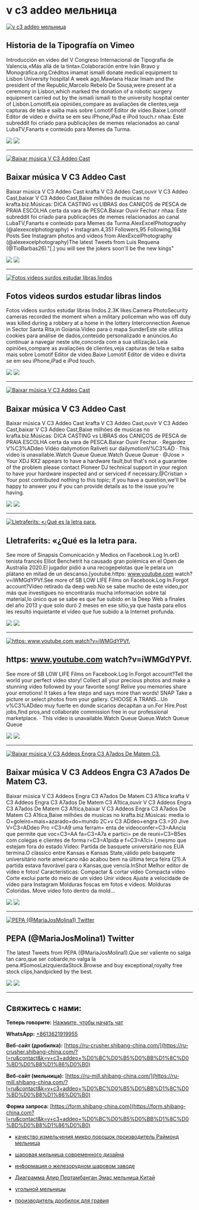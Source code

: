 # v c3 addeo мельница

<a href="https://swt.shibang-china.com/?l=ru&img&k=v+c3+addeo+%D0%BC%D0%B5%D0%BB%D1%8C%D0%BD%D0%B8%D1%86%D0%B0" target="_blank">![v c3 addeo мельница](http://static.shibang-china.com/all-800x300/734.jpg)</a>

## Historia de la Tipograf&#237;a on Vimeo
Introducci&#243;n en v&#237;deo del V Congreso Internacional de Tipograf&#237;a de Valencia,&#171;M&#225;s all&#225; de la tinta&#187;.Colaboraci&#243;n entre Iv&#225;n Bravo y Monogr&#225;fica.org.Cr&#233;ditos imamat ismaili donate medical equipment to Lisbon University hospital A week ago,Mawlana Hazar Imam and the president of the Republic,Marcelo Rebelo De Sousa,were present at a ceremony in Lisbon,which marked the donation of a robotic surgery equipment carried out by the ismaili ismaili to the university hospital center of Lisbon.‎Lomotif‎Leia opini&#245;es,compare as avalia&#231;&#245;es de clientes,veja capturas de tela e saiba mais sobre Lomotif Editor de v&#237;deo.Baixe Lomotif Editor de v&#237;deo e divirta se em seu iPhone,iPad e iPod touch.r nhaa: Este subreddit foi criado para publica&#231;&#245;es de memes relacionados ao canal LubaTV,Fanarts e conte&#250;do para Memes da Turma.


<a href="https://whatsapp.shibangsoft.com/WhatsApp.php" target="_blank" title="WhatsApp">![](http://static.shibang-china.com/icon/whatsapp.png)</a> <a href="https://swt.shibang-china.com/?l=ru&icon&k=v+c3+addeo+%D0%BC%D0%B5%D0%BB%D1%8C%D0%BD%D0%B8%D1%86%D0%B0" target="_blank">![](http://static.shibang-china.com/icon/chat-ru.png)</a>

---

<a href="https://swt.shibang-china.com/?l=ru&img&k=v+c3+addeo+%D0%BC%D0%B5%D0%BB%D1%8C%D0%BD%D0%B8%D1%86%D0%B0" target="_blank">![Baixar m&#250;sica V C3 Addeo Cast](http://static.shibang-china.com/all-800x300/1176.jpg)</a>

## Baixar m&#250;sica V C3 Addeo Cast
Baixar m&#250;sica V C3 Addeo Cast krafta V C3 Addeo Cast,ouvir V C3 Addeo Cast,baixar V C3 Addeo Cast,Baixe milh&#245;es de musicas no krafta.biz.M&#250;sicas: DICA CASTING vs LIBRAS dos CANI&#199;OS de PESCA de PRAIA ESCOLHA certa da vara de PESCA.Baixar Ouvir Fechar.r nhaa: Este subreddit foi criado para publica&#231;&#245;es de memes relacionados ao canal LubaTV,Fanarts e conte&#250;do para Memes da Turma.AlexExcelPhotography (@alexexcelphotography) • Instagram.4,351 Followers,95 Following,164 Posts See Instagram photos and videos from AlexExcelPhotography (@alexexcelphotography)The latest Tweets from Luis Requena (@TioBarbas26).&quot;[.] you will see the jokers soon'll be the new kings&quot;


<a href="https://whatsapp.shibangsoft.com/WhatsApp.php" target="_blank" title="WhatsApp">![](http://static.shibang-china.com/icon/whatsapp.png)</a> <a href="https://swt.shibang-china.com/?l=ru&icon&k=v+c3+addeo+%D0%BC%D0%B5%D0%BB%D1%8C%D0%BD%D0%B8%D1%86%D0%B0" target="_blank">![](http://static.shibang-china.com/icon/chat-ru.png)</a>

---

<a href="https://swt.shibang-china.com/?l=ru&img&k=v+c3+addeo+%D0%BC%D0%B5%D0%BB%D1%8C%D0%BD%D0%B8%D1%86%D0%B0" target="_blank">![Fotos videos surdos estudar libras lindos](http://static.shibang-china.com/all-800x300/1391.jpg)</a>

## Fotos videos surdos estudar libras lindos
Fotos videos surdos estudar libras lindos.2.3K likes.Camera PhotoSecurity cameras recorded the moment when a military policeman who was off duty was killed during a robbery at a home in the lottery Interconnection Avenue in Sector Santa Rita,in Goiania.V&#237;deo para o mapa SunderEste site utiliza cookies para an&#225;lise de dados,conte&#250;do personalizado e an&#250;ncios.Ao continuar a navegar neste site,concorda com a sua utiliza&#231;&#227;o.‎Leia opini&#245;es,compare as avalia&#231;&#245;es de clientes,veja capturas de tela e saiba mais sobre Lomotif Editor de v&#237;deo.Baixe Lomotif Editor de v&#237;deo e divirta se em seu iPhone,iPad e iPod touch.


<a href="https://whatsapp.shibangsoft.com/WhatsApp.php" target="_blank" title="WhatsApp">![](http://static.shibang-china.com/icon/whatsapp.png)</a> <a href="https://swt.shibang-china.com/?l=ru&icon&k=v+c3+addeo+%D0%BC%D0%B5%D0%BB%D1%8C%D0%BD%D0%B8%D1%86%D0%B0" target="_blank">![](http://static.shibang-china.com/icon/chat-ru.png)</a>

---

<a href="https://swt.shibang-china.com/?l=ru&img&k=v+c3+addeo+%D0%BC%D0%B5%D0%BB%D1%8C%D0%BD%D0%B8%D1%86%D0%B0" target="_blank">![Baixar m&#250;sica V C3 Addeo Cast](http://static.shibang-china.com/all-800x300/891.jpg)</a>

## Baixar m&#250;sica V C3 Addeo Cast
Baixar m&#250;sica V C3 Addeo Cast krafta V C3 Addeo Cast,ouvir V C3 Addeo Cast,baixar V C3 Addeo Cast,Baixe milh&#245;es de musicas no krafta.biz.M&#250;sicas: DICA CASTING vs LIBRAS dos CANI&#199;OS de PESCA de PRAIA ESCOLHA certa da vara de PESCA.Baixar Ouvir Fechar.&nbsp;&#0183;&#32;Regardez V%C3%ADdeo Vid&#233;o dailymotion Raliveti sur dailymotionV%C3%AD&nbsp;&#0183;&#32;This video is unavailable.Watch Queue Queue.Watch Queue Queue&nbsp;&#0183;&#32;@Jose &gt; Your XDJ RX2 appears to have a hardware fault,but that's not a guarantee of the problem please contact Pioneer DJ technical support in your region to have your hardware inspected and or serviced if necessary.@Cristian &gt; Your post contributed nothing to this topic; if you have a question,we'll be happy to answer you if you can provide details as to the issue you're having.


<a href="https://whatsapp.shibangsoft.com/WhatsApp.php" target="_blank" title="WhatsApp">![](http://static.shibang-china.com/icon/whatsapp.png)</a> <a href="https://swt.shibang-china.com/?l=ru&icon&k=v+c3+addeo+%D0%BC%D0%B5%D0%BB%D1%8C%D0%BD%D0%B8%D1%86%D0%B0" target="_blank">![](http://static.shibang-china.com/icon/chat-ru.png)</a>

---

<a href="https://swt.shibang-china.com/?l=ru&img&k=v+c3+addeo+%D0%BC%D0%B5%D0%BB%D1%8C%D0%BD%D0%B8%D1%86%D0%B0" target="_blank">![Lletraferits: &#171;&#191;Qu&#233; es la letra para.](http://static.shibang-china.com/all-800x300/785.jpg)</a>

## Lletraferits: &#171;&#191;Qu&#233; es la letra para.
See more of Sinapsis Comunicaci&#243;n y Medios on Facebook.Log In.orEl tenista franc&#233;s Elliot Benchetrit ha causado gran pol&#233;mica en el Open de Australia 2020.El jugador pidi&#243; a una recogepelotas que le pelara un pl&#225;tano en mitad de un descanso.[youtube.https: www.youtube.com watch?v=iWMGdYPVf.See more of SB LOW LIFE Films on Facebook.Log In.Forgot account?V&#237;deo retirado da deep web.No se sabe mucho de este v&#237;deo,por m&#225;s que investigues no encontrar&#225;s mucha informaci&#243;n sobre tal material,lo &#250;nico que se sabe es que fue subido en la Deep Web a finales del a&#241;o 2013 y que solo dur&#243; 2 meses en ese sitio,ya que hasta para ellos les result&#243; inquietante el v&#237;deo que fue subido a la Internet profunda.


<a href="https://whatsapp.shibangsoft.com/WhatsApp.php" target="_blank" title="WhatsApp">![](http://static.shibang-china.com/icon/whatsapp.png)</a> <a href="https://swt.shibang-china.com/?l=ru&icon&k=v+c3+addeo+%D0%BC%D0%B5%D0%BB%D1%8C%D0%BD%D0%B8%D1%86%D0%B0" target="_blank">![](http://static.shibang-china.com/icon/chat-ru.png)</a>

---

<a href="https://swt.shibang-china.com/?l=ru&img&k=v+c3+addeo+%D0%BC%D0%B5%D0%BB%D1%8C%D0%BD%D0%B8%D1%86%D0%B0" target="_blank">![https: www.youtube.com watch?v=iWMGdYPVf.](http://static.shibang-china.com/all-800x300/594.jpg)</a>

## https: www.youtube.com watch?v=iWMGdYPVf.
See more of SB LOW LIFE Films on Facebook.Log In.Forgot account?‎Tell the world your perfect video story! Collect all your precious photos and make a stunning video followed by your favorite song! Relive you memories share your emotions! It takes a few steps and says more than words! SNAP Take a picture or select photos from your gallery. CHOOSE A TRANS…Un v%C3%ADdeo muy fuerte en donde sicarios decapitan a un.For Hire.Post jobs,find pros,and collaborate commission free in our professional marketplace.&nbsp;&#0183;&#32;This video is unavailable.Watch Queue Queue.Watch Queue Queue


<a href="https://whatsapp.shibangsoft.com/WhatsApp.php" target="_blank" title="WhatsApp">![](http://static.shibang-china.com/icon/whatsapp.png)</a> <a href="https://swt.shibang-china.com/?l=ru&icon&k=v+c3+addeo+%D0%BC%D0%B5%D0%BB%D1%8C%D0%BD%D0%B8%D1%86%D0%B0" target="_blank">![](http://static.shibang-china.com/icon/chat-ru.png)</a>

---

<a href="https://swt.shibang-china.com/?l=ru&img&k=v+c3+addeo+%D0%BC%D0%B5%D0%BB%D1%8C%D0%BD%D0%B8%D1%86%D0%B0" target="_blank">![Baixar m&#250;sica V C3 Addeos Engra C3 A7ados De Matem C3.](http://static.shibang-china.com/all-800x300/23.jpg)</a>

## Baixar m&#250;sica V C3 Addeos Engra C3 A7ados De Matem C3.
Baixar m&#250;sica V C3 Addeos Engra C3 A7ados De Matem C3 A1tica krafta V C3 Addeos Engra C3 A7ados De Matem C3 A1tica,ouvir V C3 Addeos Engra C3 A7ados De Matem C3 A1tica,baixar V C3 Addeos Engra C3 A7ados De Matem C3 A1tica,Baixe milh&#245;es de musicas no krafta.biz.M&#250;sicas: media io O+goleiro+mais+azarado+do+mundo 2C+v C3 ADdeo+engra C3.=20 Jive V=C3=ADdeo Pro =C3=A9 uma ferram= enta de videoconfer=C3=AAncia que permite que voc=C3=AA fa=C3=A7a e partici= pe de reuni=C3=B5es com colegas e clientes de forma r=C3=A1pida e f=C3=A1ci= l,mesmo que estejam fora do estado.V&#237;deo: Partida de basquete universit&#225;rio nos EUA termina.O cl&#225;ssico entre Kansas e Kansas State,v&#225;lido pelo basquete universit&#225;rio norte americano n&#227;o acabou bem na &#250;ltima ter&#231;a feira (21).A partida estava favor&#225;vel para o Kansas,que vencia.‎InShot Melhor editor de v&#237;deo e fotos! Caracter&#237;sticas: Compactar &amp; cortar v&#237;deo Compacta v&#237;deo Corte exclui parte do meio de um v&#237;deo Unir v&#237;deos Ajuste a velocidade de v&#237;deo para Instagram Molduras foscas em fotos e v&#237;deos. Molduras Coloridas. Move v&#237;deo foto dentro da mold…


<a href="https://whatsapp.shibangsoft.com/WhatsApp.php" target="_blank" title="WhatsApp">![](http://static.shibang-china.com/icon/whatsapp.png)</a> <a href="https://swt.shibang-china.com/?l=ru&icon&k=v+c3+addeo+%D0%BC%D0%B5%D0%BB%D1%8C%D0%BD%D0%B8%D1%86%D0%B0" target="_blank">![](http://static.shibang-china.com/icon/chat-ru.png)</a>

---

<a href="https://swt.shibang-china.com/?l=ru&img&k=v+c3+addeo+%D0%BC%D0%B5%D0%BB%D1%8C%D0%BD%D0%B8%D1%86%D0%B0" target="_blank">![PEPA (@MariaJosMolina1) Twitter](http://static.shibang-china.com/all-800x300/1235.jpg)</a>

## PEPA (@MariaJosMolina1) Twitter
The latest Tweets from PEPA (@MariaJosMolina1).Que ser valiente no salga tan caro,que ser cobarde,no valga la pena.#SomosLaIzquierdaStock.Browse and buy exceptional,royalty free stock clips,handpicked by the best.

<a href="https://whatsapp.shibangsoft.com/WhatsApp.php" target="_blank" title="WhatsApp">![](http://static.shibang-china.com/icon/whatsapp.png)</a> <a href="https://swt.shibang-china.com/?l=ru&icon&k=v+c3+addeo+%D0%BC%D0%B5%D0%BB%D1%8C%D0%BD%D0%B8%D1%86%D0%B0" target="_blank">![](http://static.shibang-china.com/icon/chat-ru.png)</a>

---
## Свяжитесь с нами:

**Теперь говорите:** [Нажмите, чтобы начать чат](https://swt.shibang-china.com?l=ru&contact&k=v+c3+addeo+%D0%BC%D0%B5%D0%BB%D1%8C%D0%BD%D0%B8%D1%86%D0%B0)

**WhatsApp:**  [+8613621919955](https://whatsapp.shibangsoft.com/WhatsApp.php)

**Веб-сайт (дробилка):** [https://ru-crusher.shibang-china.com/](https://ru-crusher.shibang-china.com/?l=ru&contact&k=v+c3+addeo+%D0%BC%D0%B5%D0%BB%D1%8C%D0%BD%D0%B8%D1%86%D0%B0)

**Веб-сайт (мельница):** [https://ru-mill.shibang-china.com/](https://ru-mill.shibang-china.com/?l=ru&contact&k=v+c3+addeo+%D0%BC%D0%B5%D0%BB%D1%8C%D0%BD%D0%B8%D1%86%D0%B0)

**Форма запроса:** [https://form.shibang-china.com](https://form.shibang-china.com?l=ru&contact&k=v+c3+addeo+%D0%BC%D0%B5%D0%BB%D1%8C%D0%BD%D0%B8%D1%86%D0%B0)

* [качество измельчения микро порошок производитель Раймонд мельница](../121/%D0%BA%D0%B0%D1%87%D0%B5%D1%81%D1%82%D0%B2%D0%BE%20%D0%B8%D0%B7%D0%BC%D0%B5%D0%BB%D1%8C%D1%87%D0%B5%D0%BD%D0%B8%D1%8F%20%D0%BC%D0%B8%D0%BA%D1%80%D0%BE%20%D0%BF%D0%BE%D1%80%D0%BE%D1%88%D0%BE%D0%BA%20%D0%BF%D1%80%D0%BE%D0%B8%D0%B7%D0%B2%D0%BE%D0%B4%D0%B8%D1%82%D0%B5%D0%BB%D1%8C%20%D0%A0%D0%B0%D0%B9%D0%BC%D0%BE%D0%BD%D0%B4%20%D0%BC%D0%B5%D0%BB%D1%8C%D0%BD%D0%B8%D1%86%D0%B0.md)

* [шаровая мельница современного дизайна](../121/%D1%88%D0%B0%D1%80%D0%BE%D0%B2%D0%B0%D1%8F%20%D0%BC%D0%B5%D0%BB%D1%8C%D0%BD%D0%B8%D1%86%D0%B0%20%D1%81%D0%BE%D0%B2%D1%80%D0%B5%D0%BC%D0%B5%D0%BD%D0%BD%D0%BE%D0%B3%D0%BE%20%D0%B4%D0%B8%D0%B7%D0%B0%D0%B9%D0%BD%D0%B0.md)

* [информация о железорудном шаровом заводе](../123/%D0%B8%D0%BD%D1%84%D0%BE%D1%80%D0%BC%D0%B0%D1%86%D0%B8%D1%8F%20%D0%BE%20%D0%B6%D0%B5%D0%BB%D0%B5%D0%B7%D0%BE%D1%80%D1%83%D0%B4%D0%BD%D0%BE%D0%BC%20%D1%88%D0%B0%D1%80%D0%BE%D0%B2%D0%BE%D0%BC%20%D0%B7%D0%B0%D0%B2%D0%BE%D0%B4%D0%B5.md)

* [Диаграмма Алир Пертамбанган Эмас мельница Китай](../125/%D0%94%D0%B8%D0%B0%D0%B3%D1%80%D0%B0%D0%BC%D0%BC%D0%B0%20%D0%90%D0%BB%D0%B8%D1%80%20%D0%9F%D0%B5%D1%80%D1%82%D0%B0%D0%BC%D0%B1%D0%B0%D0%BD%D0%B3%D0%B0%D0%BD%20%D0%AD%D0%BC%D0%B0%D1%81%20%D0%BC%D0%B5%D0%BB%D1%8C%D0%BD%D0%B8%D1%86%D0%B0%20%D0%9A%D0%B8%D1%82%D0%B0%D0%B9.md)

* [угольной мельницы](../122/%D1%83%D0%B3%D0%BE%D0%BB%D1%8C%D0%BD%D0%BE%D0%B9%20%D0%BC%D0%B5%D0%BB%D1%8C%D0%BD%D0%B8%D1%86%D1%8B.md)

* [производитель дробилок для гравия](../121/%D0%BF%D1%80%D0%BE%D0%B8%D0%B7%D0%B2%D0%BE%D0%B4%D0%B8%D1%82%D0%B5%D0%BB%D1%8C%20%D0%B4%D1%80%D0%BE%D0%B1%D0%B8%D0%BB%D0%BE%D0%BA%20%D0%B4%D0%BB%D1%8F%20%D0%B3%D1%80%D0%B0%D0%B2%D0%B8%D1%8F.md)